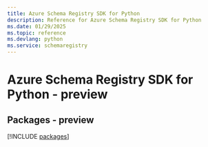 ```yaml
---
title: Azure Schema Registry SDK for Python
description: Reference for Azure Schema Registry SDK for Python
ms.date: 01/29/2025
ms.topic: reference
ms.devlang: python
ms.service: schemaregistry
---
```

# Azure Schema Registry SDK for Python - preview
## Packages - preview
[!INCLUDE [packages](schema-registry-index.md)]